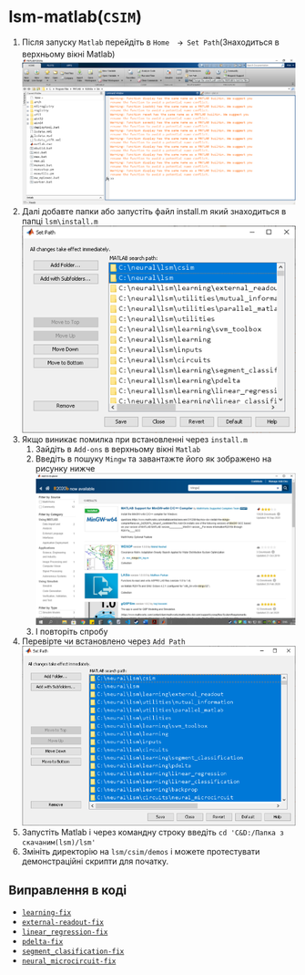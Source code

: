 # lsm-matlab(`CSIM`)

1. Після запуску `Matlab` перейдіть в `Home  🡪 Set Path`(Знаходиться в верхньому вікні Matlab)
![`Set Path`](https://github.com/Kirito56/lsm-matlab/blob/main/Instruction/1.png)
1. Далі добавте папки або запустіть файл install.m який знаходиться в папці `lsm\install.m`
![`install.m`](https://github.com/Kirito56/lsm-matlab/blob/main/Instruction/2.png)
1. Якщо виникaє помилка при встановленні через `install.m`
    1. Зайдіть в `Add-ons` в верхньому вікні `Matlab`
    2. Введіть в пошуку `Mingw` та завантажте його як зображено на рисунку нижче
    ![`MinGW-w64`](https://github.com/Kirito56/lsm-matlab/blob/main/Instruction/3.png)
    3. І повторіть спробу
1. Перевірте чи встановлено через `Add Path`
![`MinGW-w64`](https://github.com/Kirito56/lsm-matlab/blob/main/Instruction/4.png)
1. Запустіть Matlab і через командну строку введіть `cd 'C&D:/Папка з скачаним(lsm)/lsm'`
1. Змініть директорію на `lsm/csim/demos` і можете протестувати демонстраційні скрипти для початку. 

## Виправлення в коді
* [`learning-fix`](https://github.com/Kirito56/lsm-matlab/pull/1)
* [`external-readout-fix`](https://github.com/Kirito56/lsm-matlab/pull/2)
* [`linear_regression-fix`](https://github.com/Kirito56/lsm-matlab/pull/3)
* [`pdelta-fix`](https://github.com/Kirito56/lsm-matlab/pull/4)
* [`segment_clasification-fix`](https://github.com/Kirito56/lsm-matlab/pull/5)
* [`neural_microcircuit-fix`](https://github.com/Kirito56/lsm-matlab/pull/5)
